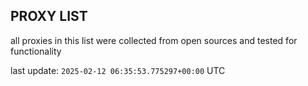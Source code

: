 ## PROXY LIST

all proxies in this list were collected from open sources and tested for functionality

last update: `2025-02-12 06:35:53.775297+00:00` UTC